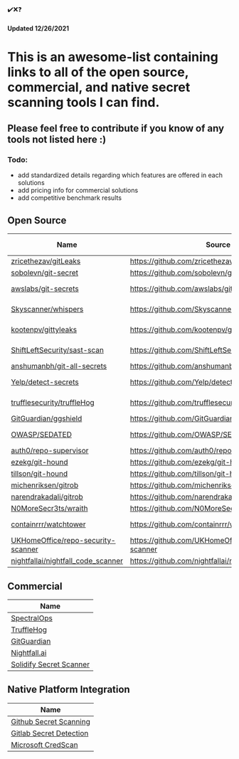 ✔️❌❓ 
<h4>Updated 12/26/2021</h4>

<h1>This is an awesome-list containing links to all of the open source, commercial, and native secret scanning tools I can find.</h1>
<h2>Please feel free to contribute if you know of any tools not listed here :)</h2>
<h3>Todo:</h3>

* add standardized details regarding which features are offered in each solutions 
* add pricing info for commercial solutions
* add competitive benchmark results

<h2>Open Source</h2>

 | Name | Source | Last commit | License
 | --- | --- | --- | --- | 
 | <a href="https://github.com/zricethezav/gitleaks">zricethezav/gitLeaks</a> | https://github.com/zricethezav/gitleaks | <a href="https://github.com/zricethezav/gitleaks/commit/aae23acff347aacfb701f483375955465097f443">12/21/21</a> | <a href="https://github.com/zricethezav/gitleaks/blob/master/LICENSE">MIT</a>
 | <a href="https://git-secret.io/">sobolevn/git-secret | https://github.com/sobolevn/git-secret | <a href="https://github.com/sobolevn/git-secret/commit/b0c9f6347ea054c03d77c62158362e34c4d9ff47">12/20/21</a> | <a href="https://github.com/sobolevn/git-secret/blob/master/LICENSE.md">MIT</a>
 | <a href="https://github.com/awslabs/git-secrets">awslabs/git-secrets</a> | https://github.com/awslabs/git-secrets | <a href="https://github.com/awslabs/git-secrets/commit/b9e96b3212fa06aea65964ff0d5cda84ce935f38">07/29/21</a> | <a href="https://github.com/awslabs/git-secrets/blob/master/LICENSE.txt">Apache 2.0</a>
 | <a href="https://github.com/Skyscanner/whispers">Skyscanner/whispers</a> | https://github.com/Skyscanner/whispers | <a href="https://github.com/Skyscanner/whispers/commit/5832bf74dcb127128ba653ed87601c927124b5aa">10/18/21</a> | <a href="https://github.com/Skyscanner/whispers/blob/master/LICENSE">Apache 2.0</a> | 
 | <a href="https://github.com/kootenpv/gittyleaks">kootenpv/gittyleaks</a> | https://github.com/kootenpv/gittyleaks | <a href="https://github.com/kootenpv/gittyleaks/commit/9d0f9b2404fad3a70b9dcb0d5bac34baa0f7eb6b">02/27/20</a> | ❌ No license?
 | <a href="https://slscan.io/en/latest/">ShiftLeftSecurity/sast-scan</a> | https://github.com/ShiftLeftSecurity/sast-scan | <a href="https://github.com/ShiftLeftSecurity/sast-scan/commit/31e2e10bf23777bbde77bf594c50607abc9a1569">11/24/21</a> | <a href="https://github.com/ShiftLeftSecurity/sast-scan/blob/master/LICENSE">GNU GPLv3??</a>
 | <a href="https://github.com/anshumanbh/git-all-secrets">anshumanbh/git-all-secrets</a> | https://github.com/anshumanbh/git-all-secrets | <a href="https://github.com/anshumanbh/git-all-secrets/commit/a31c2d228a472adf7b3b782c75ae0b895152e1a0">06/25/19</a> | <a href="https://github.com/anshumanbh/git-all-secrets/blob/master/LICENSE">MIT</a>
<a href="https://github.com/Yelp/detect-secrets">Yelp/detect-secrets</a> | https://github.com/Yelp/detect-secrets | <a href="https://github.com/Yelp/detect-secrets/commit/b914bb656f71a9baf7c6b3a713d4a8a1eb8f4436">11/15/21</a> | <a href="https://github.com/Yelp/detect-secrets/blob/master/LICENSE">Apache 2.0</a>
 | <a href="https://trufflesecurity.com/trufflehog">trufflesecurity/truffleHog</a> | https://github.com/trufflesecurity/truffleHog | <a href="https://github.com/trufflesecurity/truffleHog/commit/7bbe9d96f82a4368b75c90c546b09fe7a8f7cdad">10/20/21</a> | <a href="https://github.com/trufflesecurity/truffleHog/blob/dev/LICENSE">GNU GPLv2</a>
 | <a href="https://github.com/GitGuardian/ggshield">GitGuardian/ggshield</a> | https://github.com/GitGuardian/ggshield | <a href="https://github.com/GitGuardian/ggshield/commit/94a1fa0f6402cd1df2dd3dbc5b932862e85f99e5">12/22/21</a> | <a href="https://github.com/GitGuardian/ggshield/blob/main/LICENSE">MIT</a>
 | <a href="https://owasp.org/www-project-sedated/">OWASP/SEDATED</a> | https://github.com/OWASP/SEDATED | <a href="https://github.com/OWASP/SEDATED/commit/495f434fe231df1f054d12134f30efaae099c47b">06/17/20</a> | <a href="https://github.com/OWASP/SEDATED/blob/master/LICENSE.md">BSD 3-Clause</a>
 | <a href="https://github.com/auth0/repo-supervisor">auth0/repo-supervisor</a> | https://github.com/auth0/repo-supervisor | <a href="https://github.com/auth0/repo-supervisor/commit/0f681db0389a518f8b23ce36a355c791154cc6c6">11/18/21</a> | <a href="https://github.com/auth0/repo-supervisor/blob/master/LICENSE">MIT</a>
 | <a href="https://github.com/ezekg/git-hound">ezekg/git-hound</a> | https://github.com/ezekg/git-hound | <a href="https://github.com/ezekg/git-hound/commit/0d35d22fe82acd0d0607cdc97996d54455afc9de">10/08/20</a> | <a href="https://github.com/ezekg/git-hound/blob/master/LICENSE">MIT</a>
 | <a href="https://github.com/tillson/git-hound">tillson/git-hound</a> | https://github.com/tillson/git-hound | <a href="https://github.com/tillson/git-hound/commit/0932bbe105613e5ab177d22e71b1274b9c6abede">08/03/21</a> | <a href="https://github.com/tillson/git-hound/blob/master/LICENSE">MIT</a>
 | <a href="https://github.com/michenriksen/gitrob">michenriksen/gitrob</a> | https://github.com/michenriksen/gitrob | <a href="https://github.com/michenriksen/gitrob/commit/7be4c5306a61383a3ba16777b520b3c2a8956a1e">07/05/18</a> | <a href="https://github.com/michenriksen/gitrob/blob/master/LICENSE.txt">MIT</a>
 | <a href="https://github.com/narendrakadali/gitrob">narendrakadali/gitrob</a> | https://github.com/narendrakadali/gitrob | <a href="https://github.com/narendrakadali/gitrob/commit/0eef84a9446c55265a3988cb05fc880f42bf014b">08/07/20</a> | <a href="https://github.com/narendrakadali/gitrob/blob/master/LICENSE.txt">MIT</a>
 | <a href="https://github.com/N0MoreSecr3ts/wraith">N0MoreSecr3ts/wraith</a> | https://github.com/N0MoreSecr3ts/wraith | <a href="https://github.com/N0MoreSecr3ts/wraith/commit/ecd2b954ccb795599bb1dc9f64940db4ed188762">04/29/21</a> | <a href="https://github.com/N0MoreSecr3ts/wraith/blob/master/LICENSE.txt">MIT</a>
 | <a href="https://containrrr.dev/watchtower/">containrrr/watchtower</a> | https://github.com/containrrr/watchtower | <a href="https://github.com/containrrr/watchtower/commit/6ff1d8ac17e4244bb7c1adb41ba41e9b370c933b">12/20/21</a> | <a href="https://github.com/containrrr/watchtower/blob/main/LICENSE.md">Apache 2.0</a>
 | <a href="https://github.com/UKHomeOffice/repo-security-scanner">UKHomeOffice/repo-security-scanner</a> | https://github.com/UKHomeOffice/repo-security-scanner | <a href="https://github.com/UKHomeOffice-attic/repo-security-scanner/commit/b6485d9b4af25edea572dceeedd9dcf3e86a06f3">09/30/19</a> | <a href="https://github.com/UKHomeOffice-attic/repo-security-scanner/blob/master/LICENSE">MIT</a>
 | <a href="https://nightfall.ai/">nightfallai/nightfall_code_scanner</a> | https://github.com/nightfallai/nightfall_code_scanner | <a href="https://github.com/nightfallai/nightfall_code_scanner/commit/9e9495fe771d007bb8a4c232386a4cef5479dd75">12/20/21</a> | <a href="https://github.com/nightfallai/nightfall_code_scanner/blob/master/LICENSE">MIT</a> | 

<h2>Commercial</h2>

 | Name | 
 | --- |
 | <a href="https://spectralops.io/">SpectralOps</a> |
 | <a href="https://trufflesecurity.com/trufflehog">TruffleHog</a> |
 | <a href="https://www.gitguardian.com/">GitGuardian</a> |
 | <a href="https://nightfall.ai/">Nightfall.ai</a> |
 | <a href="https://solidify.dev/products/secret-scanner">Solidify Secret Scanner</a> |

<h2>Native Platform Integration</h2>

 | Name | 
 | --- |
 | <a href="https://docs.github.com/en/code-security/secret-scanning/about-secret-scanning">Github Secret Scanning</a> |
 | <a href="https://docs.gitlab.com/ee/user/application_security/secret_detection/">Gitlab Secret Detection</a> |
 | <a href="https://secdevtools.azurewebsites.net/helpcredscan.html">Microsoft CredScan</a> |
